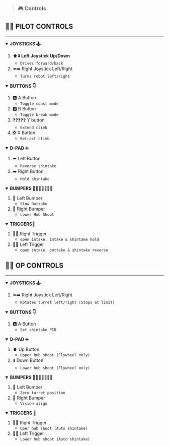 > ### 🎮 Controls
## 🧑‍✈️ PILOT CONTROLS
---
<details open>
    <summary>
        <strong>JOYSTICKS 🕹️</strong>
    </summary>
    <ol>
        <li><strong>⬆️⬇️ Left Joystick Up/Down</strong><br>
            <ul>
                <li><code>Drives forward/back</code>
            </ul>
        </li>
        <li>⬅️➡️ Right Joystick Left/Right<br>
            <ul>
                <li><code>Turns robot left/right</code>
            </ul>
        </li>
    </ol>
</details>

<details open>
    <summary>
        <strong>BUTTONS 👇</strong>
    </summary>
    <ol> 
        <li>🅰️ A Button<br>
            <ul>
                <li><code>Toggle coast mode</code>
            </ul>
        </li>
        <li>🅱️ B Button<br>
            <ul>
                <li><code>Toggle break mode</code>
            </ul>
        </li>
        <li>❓❓❓❓❓ Y button<br>
            <ul>
                <li><code>Extend climb</code>
            </ul>
        </li>
        <li>❎ X Button<br>
            <ul>
                <li><code>Retract climb</code>
            </ul>
        </li>
    </ol>
</details>

<details open>
    <summary>
        <strong>D-PAD ➕</strong>
    </summary>
    <ol> 
        <li>⬅️ Left Button<br>
            <ul>
                <li><code>Reverse shintake</code>
            </ul>
        </li>
        <li>➡️ Right Button<br>
            <ul>
                <li><code>Hold shintake</code>
            </ul>
        </li>
    </ol>
</details>

<details open>
    <summary>
        <strong>BUMPERS 🤜🤜🤜🤜🤜🤜🤜</strong>
    </summary>
    <ol> 
        <li>🤛 Left Bumper<br>
            <ul>
                <li><code>Slow Outtake</code>
            </ul>
        </li>
        <li>🤜 Right Bumper<br>
            <ul>
                <li><code>Lower Hub Shoot</code>
            </ul>
        </li>
    </ol>
</details>

<details open>
    <summary>
        <strong>TRIGGERS👮</strong>
    </summary>
    <ol> 
        <li>👮🔫 Right Trigger<br>
            <ul>
                <li><code>open intake, intake & shintake hold</code>
            </ul>
        </li>
        <li>🔫👮 Left Trigger<br>
            <ul>
                <li><code>open intake, outtake & shintake reverse</code>
            </ul>
        </li>
    </ol>
</details>

## 🧑‍⚕️ OP CONTROLS
---
<details open>
    <summary>
        <strong>JOYSTICKS 🕹️</strong>
    </summary>
    <ol>
        <li>⬅️➡️ Right Joystick Left/Right<br>
            <ul>
                <li><code>Rotates turret left/right (Stops at limit)</code>
            </ul>
        </li>
    </ol>
</details>

<details open>
    <summary>
        <strong>BUTTONS 👇</strong>
    </summary>
    <ol> 
        <li>🅰️ A Button<br>
            <ul>
                <li><code>Set shintake PID</code>
            </ul>
        </li>
    </ol>
</details>

<details open>
    <summary>
        <strong>D-PAD ➕</strong>
    </summary>
    <ol> 
        <li>⬆️ Up Button<br>
            <ul>
                <li><code>Upper hub shoot (Flywheel only)</code>
            </ul>
        </li>
        <li>⬇️ Down Button<br>
            <ul>
                <li><code>Lower hub shoot (Flywheel only)</code>
            </ul>
        </li>
    </ol>
</details>

<details open>
    <summary>
        <strong>BUMPERS 🤜🤜🤜🤜🤜🤜🤜</strong>
    </summary>
    <ol> 
        <li>🤛 Left Bumper<br>
            <ul>
                <li><code>Zero turret position</code>
            </ul>
        </li>
        <li>🤜 Right Bumper<br>
            <ul>
                <li><code>Vision align</code>
            </ul>
        </li>
    </ol>
</details>

<details open>
    <summary>
        <strong>TRIGGERS 👮</strong>
    </summary>
    <ol> 
        <li>👮🔫 Right Trigger<br>
            <ul>
                <li><code>Uper hub shoot (Auto shintake)</code>
            </ul>
        </li>
        <li>🔫👮 Left Trigger<br>
            <ul>
                <li><code>Lower hub shoot (Auto shintake)</code>
            </ul>
        </li>
    </ol>
</details>
